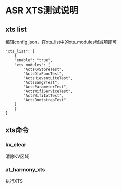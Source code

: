# ASR XTS测试说明

## xts list

编辑config.json，在xts_list中的xts_modules增减项即可
```
"xts_list": [
    {
    "enable": "true",
    "xts_modules": [
        "ActsKvStoreTest",
        "ActsDfxFuncTest",
        "ActsHieventLiteTest",
        "ActsSamgrTest",
        "ActsParameterTest",
        "ActsWifiServiceTest",
        "ActsWifiIotTest",
        "ActsBootstrapTest"
    ]
    }
]
```

## xts命令

### kv_clear
清除KV区域

### at_harmony_xts
执行XTS


